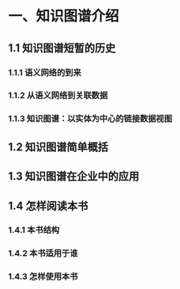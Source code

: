 # 一、知识图谱介绍
## 1.1 知识图谱短暂的历史
### 1.1.1 语义网络的到来
### 1.1.2 从语义网络到关联数据
### 1.1.3 知识图谱：以实体为中心的链接数据视图
## 1.2 知识图谱简单概括
## 1.3 知识图谱在企业中的应用
## 1.4 怎样阅读本书
### 1.4.1 本书结构
### 1.4.2 本书适用于谁
### 1.4.3 怎样使用本书